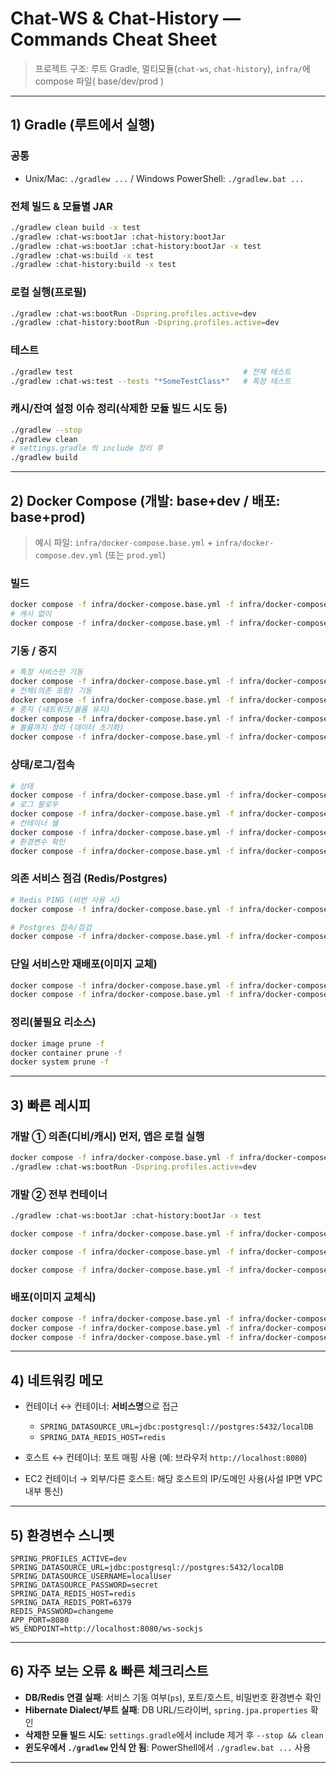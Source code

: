 # Chat-WS & Chat-History — Commands Cheat Sheet

> 프로젝트 구조: 루트 Gradle, 멀티모듈(`chat-ws`, `chat-history`), `infra/`에 compose 파일( base/dev/prod )

---

## 1) Gradle (루트에서 실행)

### 공통

* Unix/Mac: `./gradlew ...` / Windows PowerShell: `./gradlew.bat ...`

### 전체 빌드 & 모듈별 JAR

```bash
./gradlew clean build -x test                              
./gradlew :chat-ws:bootJar :chat-history:bootJar
./gradlew :chat-ws:bootJar :chat-history:bootJar -x test
./gradlew :chat-ws:build -x test
./gradlew :chat-history:build -x test
```

### 로컬 실행(프로필)

```bash
./gradlew :chat-ws:bootRun -Dspring.profiles.active=dev
./gradlew :chat-history:bootRun -Dspring.profiles.active=dev
```

### 테스트

```bash
./gradlew test                                      # 전체 테스트
./gradlew :chat-ws:test --tests "*SomeTestClass*"   # 특정 테스트
```

### 캐시/잔여 설정 이슈 정리(삭제한 모듈 빌드 시도 등)

```bash
./gradlew --stop
./gradlew clean
# settings.gradle 의 include 정리 후
./gradlew build
```

---

## 2) Docker Compose (개발: base+dev / 배포: base+prod)

> 예시 파일: `infra/docker-compose.base.yml` + `infra/docker-compose.dev.yml` (또는 `prod.yml`)

### 빌드

```bash
docker compose -f infra/docker-compose.base.yml -f infra/docker-compose.dev.yml build app-chat-ws app-chat-history
# 캐시 없이
docker compose -f infra/docker-compose.base.yml -f infra/docker-compose.dev.yml build --no-cache --pull app-chat-ws app-chat-history
```

### 기동 / 중지

```bash
# 특정 서비스만 기동
docker compose -f infra/docker-compose.base.yml -f infra/docker-compose.dev.yml up -d app-chat-ws app-chat-history
# 전체(의존 포함) 기동
docker compose -f infra/docker-compose.base.yml -f infra/docker-compose.dev.yml up -d
# 중지 (네트워크/볼륨 유지)
docker compose -f infra/docker-compose.base.yml -f infra/docker-compose.dev.yml down
# 볼륨까지 정리 (데이터 초기화)
docker compose -f infra/docker-compose.base.yml -f infra/docker-compose.dev.yml down -v
```

### 상태/로그/접속

```bash
# 상태
docker compose -f infra/docker-compose.base.yml -f infra/docker-compose.dev.yml ps
# 로그 팔로우
docker compose -f infra/docker-compose.base.yml -f infra/docker-compose.dev.yml logs -f app-chat-ws app-chat-history
# 컨테이너 쉘
docker compose -f infra/docker-compose.base.yml -f infra/docker-compose.dev.yml exec app-chat-ws sh
# 환경변수 확인
docker compose -f infra/docker-compose.base.yml -f infra/docker-compose.dev.yml exec app-chat-ws sh -lc 'printenv | sort'
```

### 의존 서비스 점검 (Redis/Postgres)

```bash
# Redis PING (비번 사용 시)
docker compose -f infra/docker-compose.base.yml -f infra/docker-compose.dev.yml exec redis redis-cli -a "$REDIS_PASSWORD" ping

# Postgres 접속/점검
docker compose -f infra/docker-compose.base.yml -f infra/docker-compose.dev.yml exec postgres psql -U localUser -d localDB -c '\dt'
```

### 단일 서비스만 재배포(이미지 교체)

```bash
docker compose -f infra/docker-compose.base.yml -f infra/docker-compose.prod.yml pull app-chat-ws app-chat-history
docker compose -f infra/docker-compose.base.yml -f infra/docker-compose.prod.yml up -d --no-deps app-chat-ws app-chat-history
```

### 정리(불필요 리소스)

```bash
docker image prune -f
docker container prune -f
docker system prune -f
```

---

## 3) 빠른 레시피

### 개발 ① 의존(디비/캐시) 먼저, 앱은 로컬 실행

```bash
docker compose -f infra/docker-compose.base.yml -f infra/docker-compose.dev.yml up -d postgres redis
./gradlew :chat-ws:bootRun -Dspring.profiles.active=dev
```

### 개발 ② 전부 컨테이너

```bash
./gradlew :chat-ws:bootJar :chat-history:bootJar -x test

docker compose -f infra/docker-compose.base.yml -f infra/docker-compose.dev.yml build app-chat-ws app-chat-history

docker compose -f infra/docker-compose.base.yml -f infra/docker-compose.dev.yml up -d app-chat-ws app-chat-history

docker compose -f infra/docker-compose.base.yml -f infra/docker-compose.dev.yml logs -f app-chat-ws
```

### 배포(이미지 교체식)

```bash
docker compose -f infra/docker-compose.base.yml -f infra/docker-compose.prod.yml up -d postgres redis
docker compose -f infra/docker-compose.base.yml -f infra/docker-compose.prod.yml pull app-chat-ws app-chat-history
docker compose -f infra/docker-compose.base.yml -f infra/docker-compose.prod.yml up -d --no-deps app-chat-ws app-chat-history
```

---

## 4) 네트워킹 메모

* 컨테이너 ↔ 컨테이너: **서비스명**으로 접근

    * `SPRING_DATASOURCE_URL=jdbc:postgresql://postgres:5432/localDB`
    * `SPRING_DATA_REDIS_HOST=redis`
* 호스트 ↔ 컨테이너: 포트 매핑 사용 (예: 브라우저 `http://localhost:8080`)
* EC2 컨테이너 → 외부/다른 호스트: 해당 호스트의 IP/도메인 사용(사설 IP면 VPC 내부 통신)

---

## 5) 환경변수 스니펫

```env
SPRING_PROFILES_ACTIVE=dev
SPRING_DATASOURCE_URL=jdbc:postgresql://postgres:5432/localDB
SPRING_DATASOURCE_USERNAME=localUser
SPRING_DATASOURCE_PASSWORD=secret
SPRING_DATA_REDIS_HOST=redis
SPRING_DATA_REDIS_PORT=6379
REDIS_PASSWORD=changeme
APP_PORT=8080
WS_ENDPOINT=http://localhost:8080/ws-sockjs
```

---

## 6) 자주 보는 오류 & 빠른 체크리스트

* **DB/Redis 연결 실패**: 서비스 기동 여부(`ps`), 포트/호스트, 비밀번호 환경변수 확인
* **Hibernate Dialect/부트 실패**: DB URL/드라이버, `spring.jpa.properties` 확인
* **삭제한 모듈 빌드 시도**: `settings.gradle`에서 include 제거 후 `--stop && clean`
* **윈도우에서 `./gradlew` 인식 안 됨**: PowerShell에서 `./gradlew.bat ...` 사용

---


